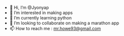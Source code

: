 - 👋 Hi, I’m @Jyonyap
- 👀 I’m interested in making apps
- 🌱 I’m currently learning python 
- 💞️ I’m looking to collaborate on making a marathon app 
- 📫 How to reach me : mr.howe93@gmail.com

<!---
Jyonyap/Jyonyap is a ✨ special ✨ repository because its `README.md` (this file) appears on your GitHub profile.
You can click the Preview link to take a look at your changes.
--->
